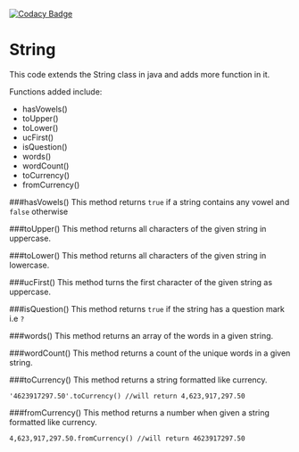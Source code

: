 [![Codacy Badge](https://api.codacy.com/project/badge/Grade/be0684f14d1747669bf56c5643cdb1fe)](https://www.codacy.com/app/olive-nyotu/String?utm_source=github.com&amp;utm_medium=referral&amp;utm_content=andela-omugeri/String&amp;utm_campaign=Badge_Grade)
# String

This code extends the String class in java and adds more function in it.

Functions added include:
- hasVowels()
- toUpper()
- toLower()
- ucFirst()
- isQuestion()
- words()
- wordCount()
- toCurrency()
- fromCurrency()

###hasVowels()
This method returns `true` if a string contains any vowel and `false` otherwise

###toUpper()
This method returns all characters of the given string in uppercase.

###toLower()
This method returns all characters of the given string in lowercase.

###ucFirst()
This method turns the first character of the given string as uppercase.

###isQuestion()
This method returns `true` if the string has a question mark i.e `?`

###words()
This method returns an array of the words in a given string.

###wordCount()
This method returns a count of the unique words in a given string.

###toCurrency()
This method returns a string formatted like currency.

`'4623917297.50'.toCurrency() //will return 4,623,917,297.50`

###fromCurrency()
This method returns a number when given a string formatted like currency.

```4,623,917,297.50.fromCurrency() //will return 4623917297.50```
